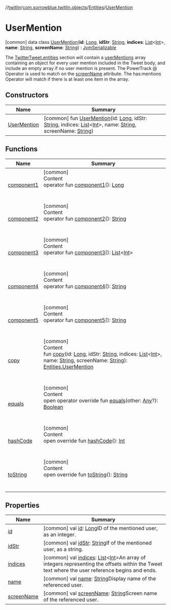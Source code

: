 //[twitlin](../../../index.md)/[com.sorrowblue.twitlin.objects](../../index.md)/[Entities](../index.md)/[UserMention](index.md)



# UserMention  
 [common] data class [UserMention](index.md)(**id**: [Long](https://kotlinlang.org/api/latest/jvm/stdlib/kotlin/-long/index.html), **idStr**: [String](https://kotlinlang.org/api/latest/jvm/stdlib/kotlin/-string/index.html), **indices**: [List](https://kotlinlang.org/api/latest/jvm/stdlib/kotlin.collections/-list/index.html)<[Int](https://kotlinlang.org/api/latest/jvm/stdlib/kotlin/-int/index.html)>, **name**: [String](https://kotlinlang.org/api/latest/jvm/stdlib/kotlin/-string/index.html), **screenName**: [String](https://kotlinlang.org/api/latest/jvm/stdlib/kotlin/-string/index.html)) : [JvmSerializable](../../../com.sorrowblue.twitlin.annotation/-jvm-serializable/index.md)

The [TwitterTweet.entities](../../-twitter-tweet/entities.md) section will contain a [userMentions](../user-mentions.md) array containing an object for every user mention included in the Tweet body, and include an empty array if no user mention is present. The PowerTrack @ Operator is used to match on the [screenName](screen-name.md) attribute. The has:mentions Operator will match if there is at least one item in the array.

   


## Constructors  
  
|  Name|  Summary| 
|---|---|
| <a name="com.sorrowblue.twitlin.objects/Entities.UserMention/UserMention/#kotlin.Long#kotlin.String#kotlin.collections.List[kotlin.Int]#kotlin.String#kotlin.String/PointingToDeclaration/"></a>[UserMention](-user-mention.md)| <a name="com.sorrowblue.twitlin.objects/Entities.UserMention/UserMention/#kotlin.Long#kotlin.String#kotlin.collections.List[kotlin.Int]#kotlin.String#kotlin.String/PointingToDeclaration/"></a> [common] fun [UserMention](-user-mention.md)(id: [Long](https://kotlinlang.org/api/latest/jvm/stdlib/kotlin/-long/index.html), idStr: [String](https://kotlinlang.org/api/latest/jvm/stdlib/kotlin/-string/index.html), indices: [List](https://kotlinlang.org/api/latest/jvm/stdlib/kotlin.collections/-list/index.html)<[Int](https://kotlinlang.org/api/latest/jvm/stdlib/kotlin/-int/index.html)>, name: [String](https://kotlinlang.org/api/latest/jvm/stdlib/kotlin/-string/index.html), screenName: [String](https://kotlinlang.org/api/latest/jvm/stdlib/kotlin/-string/index.html))   <br>


## Functions  
  
|  Name|  Summary| 
|---|---|
| <a name="com.sorrowblue.twitlin.objects/Entities.UserMention/component1/#/PointingToDeclaration/"></a>[component1](component1.md)| <a name="com.sorrowblue.twitlin.objects/Entities.UserMention/component1/#/PointingToDeclaration/"></a>[common]  <br>Content  <br>operator fun [component1](component1.md)(): [Long](https://kotlinlang.org/api/latest/jvm/stdlib/kotlin/-long/index.html)  <br><br><br>
| <a name="com.sorrowblue.twitlin.objects/Entities.UserMention/component2/#/PointingToDeclaration/"></a>[component2](component2.md)| <a name="com.sorrowblue.twitlin.objects/Entities.UserMention/component2/#/PointingToDeclaration/"></a>[common]  <br>Content  <br>operator fun [component2](component2.md)(): [String](https://kotlinlang.org/api/latest/jvm/stdlib/kotlin/-string/index.html)  <br><br><br>
| <a name="com.sorrowblue.twitlin.objects/Entities.UserMention/component3/#/PointingToDeclaration/"></a>[component3](component3.md)| <a name="com.sorrowblue.twitlin.objects/Entities.UserMention/component3/#/PointingToDeclaration/"></a>[common]  <br>Content  <br>operator fun [component3](component3.md)(): [List](https://kotlinlang.org/api/latest/jvm/stdlib/kotlin.collections/-list/index.html)<[Int](https://kotlinlang.org/api/latest/jvm/stdlib/kotlin/-int/index.html)>  <br><br><br>
| <a name="com.sorrowblue.twitlin.objects/Entities.UserMention/component4/#/PointingToDeclaration/"></a>[component4](component4.md)| <a name="com.sorrowblue.twitlin.objects/Entities.UserMention/component4/#/PointingToDeclaration/"></a>[common]  <br>Content  <br>operator fun [component4](component4.md)(): [String](https://kotlinlang.org/api/latest/jvm/stdlib/kotlin/-string/index.html)  <br><br><br>
| <a name="com.sorrowblue.twitlin.objects/Entities.UserMention/component5/#/PointingToDeclaration/"></a>[component5](component5.md)| <a name="com.sorrowblue.twitlin.objects/Entities.UserMention/component5/#/PointingToDeclaration/"></a>[common]  <br>Content  <br>operator fun [component5](component5.md)(): [String](https://kotlinlang.org/api/latest/jvm/stdlib/kotlin/-string/index.html)  <br><br><br>
| <a name="com.sorrowblue.twitlin.objects/Entities.UserMention/copy/#kotlin.Long#kotlin.String#kotlin.collections.List[kotlin.Int]#kotlin.String#kotlin.String/PointingToDeclaration/"></a>[copy](copy.md)| <a name="com.sorrowblue.twitlin.objects/Entities.UserMention/copy/#kotlin.Long#kotlin.String#kotlin.collections.List[kotlin.Int]#kotlin.String#kotlin.String/PointingToDeclaration/"></a>[common]  <br>Content  <br>fun [copy](copy.md)(id: [Long](https://kotlinlang.org/api/latest/jvm/stdlib/kotlin/-long/index.html), idStr: [String](https://kotlinlang.org/api/latest/jvm/stdlib/kotlin/-string/index.html), indices: [List](https://kotlinlang.org/api/latest/jvm/stdlib/kotlin.collections/-list/index.html)<[Int](https://kotlinlang.org/api/latest/jvm/stdlib/kotlin/-int/index.html)>, name: [String](https://kotlinlang.org/api/latest/jvm/stdlib/kotlin/-string/index.html), screenName: [String](https://kotlinlang.org/api/latest/jvm/stdlib/kotlin/-string/index.html)): [Entities.UserMention](index.md)  <br><br><br>
| <a name="kotlin/Any/equals/#kotlin.Any?/PointingToDeclaration/"></a>[equals](../../../com.sorrowblue.twitlin.v2.users/-users-api/-expansion/-companion/index.md#%5Bkotlin%2FAny%2Fequals%2F%23kotlin.Any%3F%2FPointingToDeclaration%2F%5D%2FFunctions%2F1930806739)| <a name="kotlin/Any/equals/#kotlin.Any?/PointingToDeclaration/"></a>[common]  <br>Content  <br>open operator override fun [equals](../../../com.sorrowblue.twitlin.v2.users/-users-api/-expansion/-companion/index.md#%5Bkotlin%2FAny%2Fequals%2F%23kotlin.Any%3F%2FPointingToDeclaration%2F%5D%2FFunctions%2F1930806739)(other: [Any](https://kotlinlang.org/api/latest/jvm/stdlib/kotlin/-any/index.html)?): [Boolean](https://kotlinlang.org/api/latest/jvm/stdlib/kotlin/-boolean/index.html)  <br><br><br>
| <a name="kotlin/Any/hashCode/#/PointingToDeclaration/"></a>[hashCode](../../../com.sorrowblue.twitlin.v2.users/-users-api/-expansion/-companion/index.md#%5Bkotlin%2FAny%2FhashCode%2F%23%2FPointingToDeclaration%2F%5D%2FFunctions%2F1930806739)| <a name="kotlin/Any/hashCode/#/PointingToDeclaration/"></a>[common]  <br>Content  <br>open override fun [hashCode](../../../com.sorrowblue.twitlin.v2.users/-users-api/-expansion/-companion/index.md#%5Bkotlin%2FAny%2FhashCode%2F%23%2FPointingToDeclaration%2F%5D%2FFunctions%2F1930806739)(): [Int](https://kotlinlang.org/api/latest/jvm/stdlib/kotlin/-int/index.html)  <br><br><br>
| <a name="kotlin/Any/toString/#/PointingToDeclaration/"></a>[toString](../../../com.sorrowblue.twitlin.v2.users/-users-api/-expansion/-companion/index.md#%5Bkotlin%2FAny%2FtoString%2F%23%2FPointingToDeclaration%2F%5D%2FFunctions%2F1930806739)| <a name="kotlin/Any/toString/#/PointingToDeclaration/"></a>[common]  <br>Content  <br>open override fun [toString](../../../com.sorrowblue.twitlin.v2.users/-users-api/-expansion/-companion/index.md#%5Bkotlin%2FAny%2FtoString%2F%23%2FPointingToDeclaration%2F%5D%2FFunctions%2F1930806739)(): [String](https://kotlinlang.org/api/latest/jvm/stdlib/kotlin/-string/index.html)  <br><br><br>


## Properties  
  
|  Name|  Summary| 
|---|---|
| <a name="com.sorrowblue.twitlin.objects/Entities.UserMention/id/#/PointingToDeclaration/"></a>[id](id.md)| <a name="com.sorrowblue.twitlin.objects/Entities.UserMention/id/#/PointingToDeclaration/"></a> [common] val [id](id.md): [Long](https://kotlinlang.org/api/latest/jvm/stdlib/kotlin/-long/index.html)ID of the mentioned user, as an integer.   <br>
| <a name="com.sorrowblue.twitlin.objects/Entities.UserMention/idStr/#/PointingToDeclaration/"></a>[idStr](id-str.md)| <a name="com.sorrowblue.twitlin.objects/Entities.UserMention/idStr/#/PointingToDeclaration/"></a> [common] val [idStr](id-str.md): [String](https://kotlinlang.org/api/latest/jvm/stdlib/kotlin/-string/index.html)If of the mentioned user, as a string.   <br>
| <a name="com.sorrowblue.twitlin.objects/Entities.UserMention/indices/#/PointingToDeclaration/"></a>[indices](indices.md)| <a name="com.sorrowblue.twitlin.objects/Entities.UserMention/indices/#/PointingToDeclaration/"></a> [common] val [indices](indices.md): [List](https://kotlinlang.org/api/latest/jvm/stdlib/kotlin.collections/-list/index.html)<[Int](https://kotlinlang.org/api/latest/jvm/stdlib/kotlin/-int/index.html)>An array of integers representing the offsets within the Tweet text where the user reference begins and ends.   <br>
| <a name="com.sorrowblue.twitlin.objects/Entities.UserMention/name/#/PointingToDeclaration/"></a>[name](name.md)| <a name="com.sorrowblue.twitlin.objects/Entities.UserMention/name/#/PointingToDeclaration/"></a> [common] val [name](name.md): [String](https://kotlinlang.org/api/latest/jvm/stdlib/kotlin/-string/index.html)Display name of the referenced user.   <br>
| <a name="com.sorrowblue.twitlin.objects/Entities.UserMention/screenName/#/PointingToDeclaration/"></a>[screenName](screen-name.md)| <a name="com.sorrowblue.twitlin.objects/Entities.UserMention/screenName/#/PointingToDeclaration/"></a> [common] val [screenName](screen-name.md): [String](https://kotlinlang.org/api/latest/jvm/stdlib/kotlin/-string/index.html)Screen name of the referenced user.   <br>

